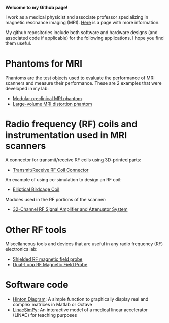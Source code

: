 **Welcome to my Github page!**

I work as a medical physicist and associate professor specializing in magnetic resonance imaging (MRI). [Here](https://apps.ualberta.ca/directory/person/dezanche) is a page with more information.

My github repositories include both software and hardware designs (and associated code if applicable) for the following applications. I hope you find them useful.

# Phantoms for MRI
Phantoms are the test objects used to evaluate the performance of MRI scanners and measure their performance. These are 2 examples that were developed in my lab:
* [Modular preclinical MRI phantom](https://github.com/dezanche/preclinical_MRI_phantom)
* [Large-volume MRI distortion phantom](https://github.com/dezanche/MRI_distortion_phantom)

# Radio frequency (RF) coils and instrumentation used in MRI scanners
A connector for transmit/receive RF coils using 3D-printed parts:
* [Transmit/Receive RF Coil Connector](https://github.com/dezanche/open_TR_RF_coil_connector)

An example of using co-simulation to design an RF coil:
* [Elliptical Birdcage Coil](https://github.com/dezanche/Elliptical_Birdcage_Coil/)

Modules used in the RF portions of the scanner:
* [32-Channel RF Signal Amplifier and Attenuator System](https://github.com/dezanche/32-channel_RF_system)

# Other RF tools
Miscellaneous tools and devices that are useful in any radio frequency (RF) electronics lab:
* [Shielded RF magnetic field probe](https://github.com/dezanche/H-field_RF_probe)
* [Dual-Loop RF Magnetic Field Probe](https://github.com/dezanche/Dual-loop_RF_probe)

# Software code
* [Hinton Diagram](https://github.com/dezanche/Hinton_plot): A simple function to graphically display real and complex matrices in Matlab or Octave
* [LinacSimPy](https://github.com/dezanche/LinacSimPy): An interactive model of a medical linear accelerator (LINAC) for teaching purposes

<!--
**dezanche/dezanche** is a ✨ _special_ ✨ repository because its `README.md` (this file) appears on your GitHub profile.

Here are some ideas to get you started:

- 🔭 I’m currently working on ...
- 🌱 I’m currently learning ...
- 👯 I’m looking to collaborate on ...
- 🤔 I’m looking for help with ...
- 💬 Ask me about ...
- 📫 How to reach me: ...
- 😄 Pronouns: ...
- ⚡ Fun fact: ...
-->
